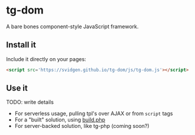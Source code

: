 # tg-dom

A bare bones component-style JavaScript framework.

## Install it

Include it directly on your pages:

```html
<script src='https://svidgen.github.io/tg-dom/js/tg-dom.js'></script>
```

## Use it

TODO: write details

* For serverless usage, pulling tpl's over AJAX or from `script` tags
* For a "built" solution, using [build.php](build.php)
* For server-backed solution, like tg-php (coming soon?)

